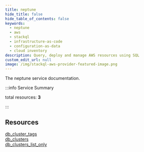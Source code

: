 ```yaml
---
title: neptune
hide_title: false
hide_table_of_contents: false
keywords:
  - neptune
  - aws
  - stackql
  - infrastructure-as-code
  - configuration-as-data
  - cloud inventory
description: Query, deploy and manage AWS resources using SQL
custom_edit_url: null
image: /img/stackql-aws-provider-featured-image.png
---
```


The neptune service documentation.

:::info Service Summary

<div class="row">
<div class="providerDocColumn">
<span>total resources:&nbsp;<b>3</b></span><br />
</div>
</div>

:::

## Resources
<div class="row">
<div class="providerDocColumn">
<a href="/services/neptune/db_cluster_tags/">db_cluster_tags</a><br />
<a href="/services/neptune/db_clusters/">db_clusters</a>
</div>
<div class="providerDocColumn">
<a href="/services/neptune/db_clusters_list_only/">db_clusters_list_only</a>
</div>
</div>